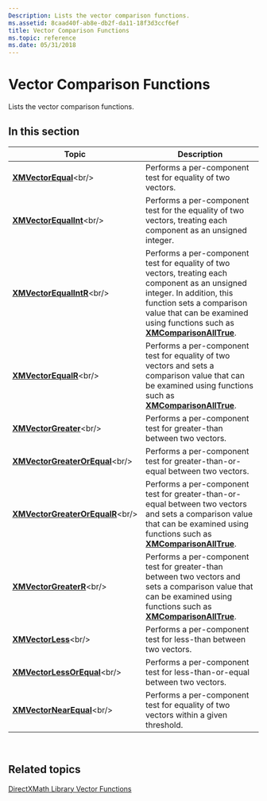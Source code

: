```yaml
---
Description: Lists the vector comparison functions.
ms.assetid: 8caad40f-ab8e-db2f-da11-18f3d3ccf6ef
title: Vector Comparison Functions
ms.topic: reference
ms.date: 05/31/2018
---
```


# Vector Comparison Functions

Lists the vector comparison functions.

## In this section



| Topic                                                                 | Description                                                                                                                                                                                                                                                               |
|-----------------------------------------------------------------------|---------------------------------------------------------------------------------------------------------------------------------------------------------------------------------------------------------------------------------------------------------------------------|
| [**XMVectorEqual**](https://msdn.microsoft.com/library/Ee421013(v=VS.85).aspx)<br/>                     | Performs a per-component test for equality of two vectors.<br/>                                                                                                                                                                                                     |
| [**XMVectorEqualInt**](https://msdn.microsoft.com/library/Ee421014(v=VS.85).aspx)<br/>               | Performs a per-component test for the equality of two vectors, treating each component as an unsigned integer.<br/>                                                                                                                                                 |
| [**XMVectorEqualIntR**](https://msdn.microsoft.com/library/Hh404784(v=VS.85).aspx)<br/>             | Performs a per-component test for equality of two vectors, treating each component as an unsigned integer. In addition, this function sets a comparison value that can be examined using functions such as [**XMComparisonAllTrue**](/windows/desktop/api/DirectXMath/nf-directxmath-xmcomparisonalltrue).<br/> |
| [**XMVectorEqualR**](https://msdn.microsoft.com/library/Hh404785(v=VS.85).aspx)<br/>                   | Performs a per-component test for equality of two vectors and sets a comparison value that can be examined using functions such as [**XMComparisonAllTrue**](/windows/desktop/api/DirectXMath/nf-directxmath-xmcomparisonalltrue).<br/>                                                                         |
| [**XMVectorGreater**](https://msdn.microsoft.com/library/Ee421155(v=VS.85).aspx)<br/>                 | Performs a per-component test for greater-than between two vectors.<br/>                                                                                                                                                                                            |
| [**XMVectorGreaterOrEqual**](https://msdn.microsoft.com/library/Ee421156(v=VS.85).aspx)<br/>   | Performs a per-component test for greater-than-or-equal between two vectors.<br/>                                                                                                                                                                                   |
| [**XMVectorGreaterOrEqualR**](https://msdn.microsoft.com/library/Hh404798(v=VS.85).aspx)<br/> | Performs a per-component test for greater-than-or-equal between two vectors and sets a comparison value that can be examined using functions such as [**XMComparisonAllTrue**](/windows/desktop/api/DirectXMath/nf-directxmath-xmcomparisonalltrue).<br/>                                                       |
| [**XMVectorGreaterR**](https://msdn.microsoft.com/library/Hh404799(v=VS.85).aspx)<br/>               | Performs a per-component test for greater-than between two vectors and sets a comparison value that can be examined using functions such as [**XMComparisonAllTrue**](/windows/desktop/api/DirectXMath/nf-directxmath-xmcomparisonalltrue).<br/>                                                                |
| [**XMVectorLess**](https://msdn.microsoft.com/library/Ee421173(v=VS.85).aspx)<br/>                       | Performs a per-component test for less-than between two vectors.<br/>                                                                                                                                                                                               |
| [**XMVectorLessOrEqual**](https://msdn.microsoft.com/library/Ee421174(v=VS.85).aspx)<br/>         | Performs a per-component test for less-than-or-equal between two vectors.<br/>                                                                                                                                                                                      |
| [**XMVectorNearEqual**](https://msdn.microsoft.com/library/Ee421187(v=VS.85).aspx)<br/>             | Performs a per-component test for equality of two vectors within a given threshold. <br/>                                                                                                                                                                           |



 

## Related topics

<dl> <dt>

[DirectXMath Library Vector Functions](ovw-xnamath-reference-functions-vector.md)
</dt> </dl>

 

 





